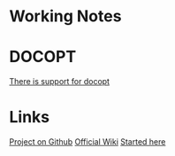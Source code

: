 # Working Notes


# DOCOPT
[There is support for docopt](http://docopt.org/)

# Links
[Project on Github](https://github.com/dotnet/command-line-api)
[Official Wiki](https://github.com/dotnet/command-line-api/wiki)
[Started here](https://docs.microsoft.com/en-us/archive/msdn-magazine/2019/march/net-parse-the-command-line-with-system-commandline)
